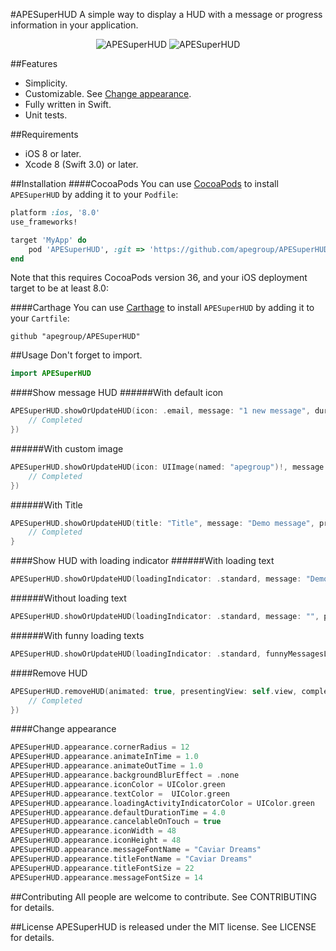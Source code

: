 #APESuperHUD
A simple way to display a HUD with a message or progress information in your application.

<p align="center">
  <img src="https://cloud.githubusercontent.com/assets/16682908/12681053/f4974f7e-c6ac-11e5-972e-f234200872aa.gif" alt="APESuperHUD">
  <img src="https://cloud.githubusercontent.com/assets/16682908/12681280/1c018a6a-c6ae-11e5-884e-d12a1a112f58.gif" alt="APESuperHUD">
</p>

##Features
- Simplicity.
- Customizable. See [Change appearance](#change-appearance).
- Fully written in Swift.
- Unit tests.

##Requirements
- iOS 8 or later.
- Xcode 8 (Swift 3.0) or later.

##Installation
####CocoaPods
You can use [CocoaPods](http://cocoapods.org/) to install `APESuperHUD` by adding it to your `Podfile`:
```ruby
platform :ios, '8.0'
use_frameworks!

target 'MyApp' do
    pod 'APESuperHUD', :git => 'https://github.com/apegroup/APESuperHUD.git'
end
```
Note that this requires CocoaPods version 36, and your iOS deployment target to be at least 8.0:

####Carthage
You can use [Carthage](https://github.com/Carthage/Carthage) to install `APESuperHUD` by adding it to your `Cartfile`:
```
github "apegroup/APESuperHUD"
```

##Usage
Don't forget to import.
```swift
import APESuperHUD
```
####Show message HUD
######With default icon
```swift
APESuperHUD.showOrUpdateHUD(icon: .email, message: "1 new message", duration: 3.0, presentingView: self.view, completion: { _ in
    // Completed
})
```
######With custom image
```swift
APESuperHUD.showOrUpdateHUD(icon: UIImage(named: "apegroup")!, message: "Demo message", duration: 3.0, presentingView: self.view, completion: { _ in
    // Completed
})
```
######With Title
```swift
APESuperHUD.showOrUpdateHUD(title: "Title", message: "Demo message", presentingView: self.view) { _ in
    // Completed
}
```


####Show HUD with loading indicator
######With loading text
```swift
APESuperHUD.showOrUpdateHUD(loadingIndicator: .standard, message: "Demo loading...", presentingView: self.view)
```
######Without loading text
```swift
APESuperHUD.showOrUpdateHUD(loadingIndicator: .standard, message: "", presentingView: self.view, completion: nil)
```
######With funny loading texts
```swift
APESuperHUD.showOrUpdateHUD(loadingIndicator: .standard, funnyMessagesLanguage: .english, presentingView: self.view)
```
####Remove HUD
```swift
APESuperHUD.removeHUD(animated: true, presentingView: self.view, completion: { _ in
    // Completed
})
```
####Change appearance
```swift
APESuperHUD.appearance.cornerRadius = 12
APESuperHUD.appearance.animateInTime = 1.0
APESuperHUD.appearance.animateOutTime = 1.0
APESuperHUD.appearance.backgroundBlurEffect = .none
APESuperHUD.appearance.iconColor = UIColor.green
APESuperHUD.appearance.textColor =  UIColor.green
APESuperHUD.appearance.loadingActivityIndicatorColor = UIColor.green
APESuperHUD.appearance.defaultDurationTime = 4.0
APESuperHUD.appearance.cancelableOnTouch = true
APESuperHUD.appearance.iconWidth = 48
APESuperHUD.appearance.iconHeight = 48
APESuperHUD.appearance.messageFontName = "Caviar Dreams"
APESuperHUD.appearance.titleFontName = "Caviar Dreams"
APESuperHUD.appearance.titleFontSize = 22
APESuperHUD.appearance.messageFontSize = 14
```

##Contributing
All people are welcome to contribute. See CONTRIBUTING for details.

##License
APESuperHUD is released under the MIT license. See LICENSE for details.
